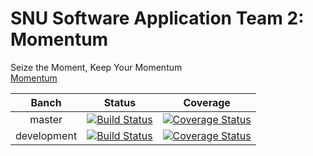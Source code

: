 # SNU Software Application Team 2: Momentum

Seize the Moment, Keep Your Momentum\
[Momentum](http://aguzim.mooo.com)

| Banch | Status | Coverage |
|:---: | :---: | :---: |
| master | [![Build Status](https://travis-ci.com/pptnz/swa_team2.svg?token=qF7z9G67oEbpwSNqqzuD&branch=master)](https://travis-ci.com/pptnz/swa_team2) | [![Coverage Status](https://coveralls.io/repos/github/pptnz/swa_team2/badge.svg?branch=development)](https://coveralls.io/github/pptnz/swa_team2?branch=master) |
| development | [![Build Status](https://travis-ci.com/pptnz/swa_team2.svg?token=qF7z9G67oEbpwSNqqzuD&branch=development)](https://travis-ci.com/pptnz/swa_team2) | [![Coverage Status](https://coveralls.io/repos/github/pptnz/swa_team2/badge.svg?branch=development)](https://coveralls.io/github/pptnz/swa_team2?branch=development) |
